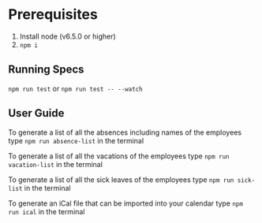 # Prerequisites

1. Install node (v6.5.0 or higher)
2. `npm i`

## Running Specs

`npm run test` or `npm run test -- --watch`

## User Guide

To generate a list of all the absences including names of 
the employees type `npm run absence-list` in the terminal

To generate a list of all the vacations of the employees 
type `npm run vacation-list` in the terminal

To generate a list of all the sick leaves of the employees 
type `npm run sick-list` in the terminal

To generate an iCal file that can be imported into your
calendar type `npm run ical` in the terminal